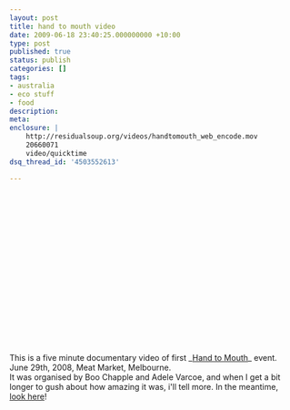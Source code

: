 ```yaml
---
layout: post
title: hand to mouth video
date: 2009-06-18 23:40:25.000000000 +10:00
type: post
published: true
status: publish
categories: []
tags:
- australia
- eco stuff
- food
description:
meta:
enclosure: |
    http://residualsoup.org/videos/handtomouth_web_encode.mov
    20660071
    video/quicktime
dsq_thread_id: '4503552613'

---
```

<p><object><param name="src" value="http://residualsoup.org/videos/handtomouth_web_encode.mov" /><param name="qtsrc" value="http://residualsoup.org/videos/handtomouth_web_encode.mov" /><param name="controller" value="true" /><param name="autostart" value="false" /><param name="scale" value="tofit" /><embed class="denvideo" style="width:480px;height:270px;" src="http://residualsoup.org/videos/handtomouth_web_encode.mov" qtsrc="http://residualsoup.org/videos/handtomouth_web_encode.mov"</object></p>
<p>This is a five minute documentary video of first _<a href="http://hand-to-mouth.org/">Hand to Mouth</a>_ event. June 29th, 2008, Meat Market, Melbourne.<br />
It was organised by Boo Chapple and Adele Varcoe, and when I get a bit longer to gush about how amazing it was, i'll tell more. In the meantime, <a href="http://hand-to-mouth.org">look here</a>!</p>
